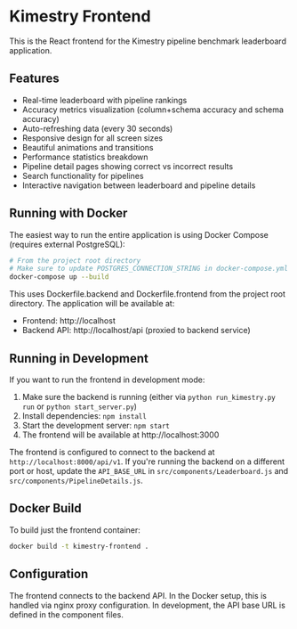 # Kimestry Frontend

This is the React frontend for the Kimestry pipeline benchmark leaderboard application.

## Features

- Real-time leaderboard with pipeline rankings
- Accuracy metrics visualization (column+schema accuracy and schema accuracy)
- Auto-refreshing data (every 30 seconds)
- Responsive design for all screen sizes
- Beautiful animations and transitions
- Performance statistics breakdown
- Pipeline detail pages showing correct vs incorrect results
- Search functionality for pipelines
- Interactive navigation between leaderboard and pipeline details

## Running with Docker

The easiest way to run the entire application is using Docker Compose (requires external PostgreSQL):

```bash
# From the project root directory
# Make sure to update POSTGRES_CONNECTION_STRING in docker-compose.yml first
docker-compose up --build
```

This uses Dockerfile.backend and Dockerfile.frontend from the project root directory.
The application will be available at:
- Frontend: http://localhost
- Backend API: http://localhost/api (proxied to backend service)

## Running in Development

If you want to run the frontend in development mode:

1. Make sure the backend is running (either via `python run_kimestry.py run` or `python start_server.py`)
2. Install dependencies: `npm install`
3. Start the development server: `npm start`
4. The frontend will be available at http://localhost:3000

The frontend is configured to connect to the backend at `http://localhost:8000/api/v1`. If you're running the backend on a different port or host, update the `API_BASE_URL` in `src/components/Leaderboard.js` and `src/components/PipelineDetails.js`.

## Docker Build

To build just the frontend container:

```bash
docker build -t kimestry-frontend .
```

## Configuration

The frontend connects to the backend API. In the Docker setup, this is handled via nginx proxy configuration. In development, the API base URL is defined in the component files.